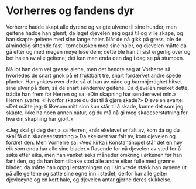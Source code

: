 # Vorherres og fandens dyr

Vorherre hadde skapt alle dyrene og valgte ulvene til sine hunder, men geitene hadde han glemt; da laget djevelen seg også til og ville skape, og han skapte geitene med sine lange haler. Når de nå gikk på gress, ble de almindelig sittende fast i tornebusken med sine haler, og djevelen måtte da gå etter og med megen møye løse dem; dette ble han til sist ergerlig over og bet halen av alle geitene; det kan man enda den dag i dag se på stumpen.

Nå lot han dem vel gresse alene, men det hendte seg at Vorherre så hvorledes de snart gnok på et fruktbart tre, snart fordærvet andre spede planter. Han ynktes over dette så at han av nåde og barmhjertighet hitset sine ulver på dem, så de snart sønderrev geitene. Da djevelen merket dette, trådte han frem for Herren og sa: «Din skapning har sønderrevet min.» Herren svarte: «Hvorfor skapte du det til å gjøre skade?» Djevelen svarte: «Det måtte jeg; ti likesom mitt sinn kun står til å skade, kunne det som jeg skapte, ikke ha noen annen natur, og du må nå gi meg skadeserstatning for hva din skapning har gjort.»

«Jeg skal gi deg den,» sa Herren, «når ekeløvet er falt av, kom da og du skal få din skadeserstatning.» Da ekeløvet var falt av, kom djevelen og fordret den. Men Vorherre sa: «Ved kirka i Konstantinopel står det en høy eik som enda har alle sine blader.» Rasende for nå djevelen av sted for å søke etter eika, men han vanket seks måneder omkring i ørkenen før han fant den, og da han kom tilbake stod alle andre eiker fulle med grønne blader, da måtte han oppgi erstatningen og i sin vrede stakk han øynene ut på alle geitene og satte sine egne inn i stedet, derfor har alle geiter djevleøyne og en kort hale, og djevelen antar gjerne deres skikkelse.